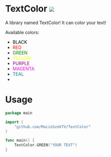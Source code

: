 # TextColor <a href="https://github.com/MacioSzekTV/TextColor"><img src="https://img.shields.io/static/v1?color=5865F2&logo=go&label=TextColor&style=flat-square&message=1.0.0"/></a>
A library named TextColor! It can color your text!

Available colors: </br>
- <font color="black">BLACK</font>
- <font color="red">RED</font>
- <font color="green">GREEN</font>
- <font color="yellow">YELLOW</font>
- <font color="purple">PURPLE</font>
- <font color="magenta">MAGENTA</font>
- <font color="teal">TEAL</font>
- <font color="white">WHITE</font>

# Usage

```go
package main

import (
	"github.com/MacioSzekTV/TextColor"
)

func main() {
	TextColor.GREEN("YOUR TEXT")
}
```
